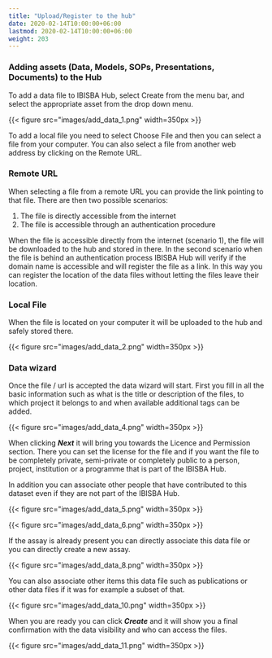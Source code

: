 ```yaml
---
title: "Upload/Register to the hub"
date: 2020-02-14T10:00:00+06:00
lastmod: 2020-02-14T10:00:00+06:00
weight: 203
---
```


### Adding assets (Data, Models, SOPs, Presentations, Documents) to the Hub
To add a data file to IBISBA Hub, select Create from the menu bar, and select the appropriate asset from the drop down menu.

{{< figure src="images/add_data_1.png" width=350px >}}

To add a local file you need to select Choose File and then you can select a file from your computer. You can also select a file from another web address by clicking on the Remote URL.

### Remote URL

When selecting a file from a remote URL you can provide the link pointing to that file. 
There are then two possible scenarios:
 1. The file is directly accessible from the internet
 2. The file is accessible through an authentication procedure

When the file is accessible directly from the internet (scenario 1), the file will be downloaded to the hub and stored in there. In the second scenario when the file is behind an authentication process IBISBA Hub will verify if the domain name is accessible and will register the file as a link. In this way you can register the location of the data files without letting the files leave their location.

### Local File

When the file is located on your computer it will be uploaded to the hub and safely stored there.

{{< figure src="images/add_data_2.png" width=350px >}}

### Data wizard
Once the file / url is accepted the data wizard will start. First you fill in all the basic information such as what is the title or description of the files, to which project it belongs to and when available additional tags can be added.

{{< figure src="images/add_data_4.png" width=350px >}}

When clicking ***Next*** it will bring you towards the Licence and Permission section. There you can set the license for the file and if you want the file to be completely private, semi-private or completely public to a person, project, institution or a programme that is part of the IBISBA Hub.

In addition you can associate other people that have contributed to this dataset even if they are not part of the IBISBA Hub.

{{< figure src="images/add_data_5.png" width=350px >}}

{{< figure src="images/add_data_6.png" width=350px >}}

If the assay is already present you can directly associate this data file or you can directly create a new assay.

{{< figure src="images/add_data_8.png" width=350px >}}

You can also associate other items this data file such as publications or other data files if it was for example a subset of that.

{{< figure src="images/add_data_10.png" width=350px >}}

When you are ready you can click ***Create*** and it will show you a final confirmation with the data visibility and who can access the files.

{{< figure src="images/add_data_11.png" width=350px >}}


